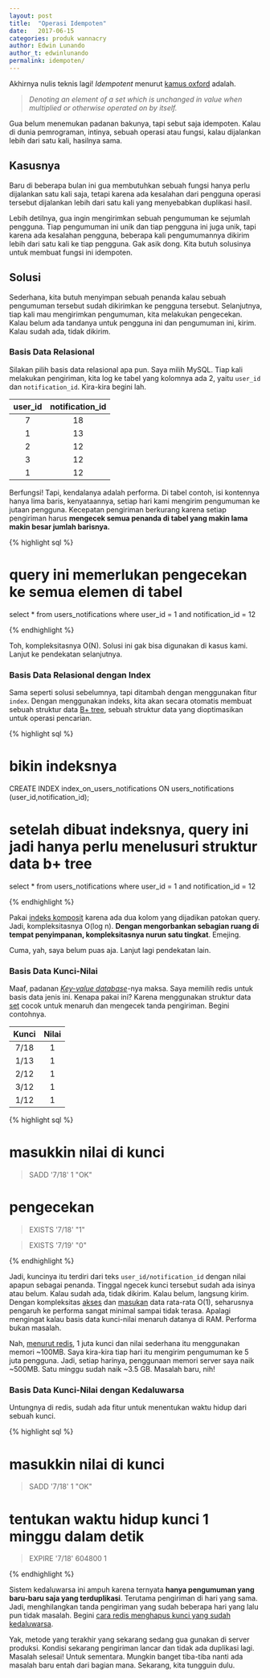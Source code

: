 ```yaml
---
layout: post
title:  "Operasi Idempoten"
date:   2017-06-15
categories: produk wannacry
author: Edwin Lunando
author_t: edwinlunando
permalink: idempoten/
---
```


Akhirnya nulis teknis lagi! *Idempotent* menurut [kamus oxford][0] adalah.

> *Denoting an element of a set which is unchanged in value when multiplied or otherwise operated on by itself.*

Gua belum menemukan padanan bakunya, tapi sebut saja idempoten. Kalau di dunia pemrograman, intinya, sebuah operasi atau fungsi, kalau dijalankan lebih dari satu kali, hasilnya sama.

## Kasusnya

Baru di beberapa bulan ini gua membutuhkan sebuah fungsi hanya perlu dijalankan satu kali saja, tetapi karena ada kesalahan dari pengguna operasi tersebut dijalankan lebih dari satu kali yang menyebabkan duplikasi hasil.

Lebih detilnya, gua ingin mengirimkan sebuah pengumuman ke sejumlah pengguna. Tiap pengumuman ini unik dan tiap pengguna ini juga unik, tapi karena ada kesalahan pengguna, beberapa kali pengumumannya dikirim lebih dari satu kali ke tiap pengguna. Gak asik dong. Kita butuh solusinya untuk membuat fungsi ini idempoten.

## Solusi

Sederhana, kita butuh menyimpan sebuah penanda kalau sebuah pengumuman tersebut sudah dikirimkan ke pengguna tersebut. Selanjutnya, tiap kali mau mengirimkan pengumuman, kita melakukan pengecekan. Kalau belum ada tandanya untuk pengguna ini dan pengumuman ini, kirim. Kalau sudah ada, tidak dikirim.

### Basis Data Relasional

Silakan pilih basis data relasional apa pun. Saya milih MySQL. Tiap kali melakukan pengiriman, kita log ke tabel yang kolomnya ada 2, yaitu `user_id` dan `notification_id`. Kira-kira begini lah.

| user_id       | notification_id   |
|:-------------:|:-----------------:|
| 7             | 18                |
| 1             | 13                |
| 2             | 12                |
| 3             | 12                |
| 1             | 12                |

Berfungsi! Tapi, kendalanya adalah performa. Di tabel contoh, isi kontennya hanya lima baris, kenyataannya, setiap hari kami mengirim pengumuman ke jutaan pengguna. Kecepatan pengiriman berkurang karena setiap pengiriman harus **mengecek semua penanda di tabel yang makin lama makin besar jumlah barisnya.**

{% highlight sql %}

# query ini memerlukan pengecekan ke semua elemen di tabel
select * from users_notifications where user_id = 1 and notification_id = 12

{% endhighlight %}

Toh, kompleksitasnya O(N). Solusi ini gak bisa digunakan di kasus kami. Lanjut ke pendekatan selanjutnya.

### Basis Data Relasional dengan Index

Sama seperti solusi sebelumnya, tapi ditambah dengan menggunakan fitur `index`. Dengan menggunakan indeks, kita akan secara otomatis membuat sebuah struktur data [B+ tree][7], sebuah struktur data yang dioptimasikan untuk operasi pencarian.

{% highlight sql %}

# bikin indeksnya
CREATE INDEX index_on_users_notifications ON users_notifications (user_id,notification_id);

# setelah dibuat indeksnya, query ini jadi hanya perlu menelusuri struktur data b+ tree
select * from users_notifications where user_id = 1 and notification_id = 12

{% endhighlight %}

Pakai [indeks komposit][8] karena ada dua kolom yang dijadikan patokan query. Jadi, kompleksitasnya O(log n). **Dengan mengorbankan sebagian ruang di tempat penyimpanan, kompleksitasnya nurun satu tingkat**. Emejing.

Cuma, yah, saya belum puas aja. Lanjut lagi pendekatan lain.

### Basis Data Kunci-Nilai

Maaf, padanan [*Key-value database*][1]-nya maksa. Saya memilih redis untuk basis data jenis ini. Kenapa pakai ini? Karena menggunakan struktur data [set][2] cocok untuk menaruh dan mengecek tanda pengiriman. Begini contohnya.

| Kunci         | Nilai             |
|:-------------:|:-----------------:|
| 7/18          | 1                 |
| 1/13          | 1                 |
| 2/12          | 1                 |
| 3/12          | 1                 |
| 1/12          | 1                 |

{% highlight sql %}
# masukkin nilai di kunci
> SADD '7/18' 1
"OK"

# pengecekan
> EXISTS '7/18'
"1"

> EXISTS '7/19'
"0"

{% endhighlight %}

Jadi, kuncinya itu terdiri dari teks `user_id/notification_id` dengan nilai apapun sebagai penanda. Tinggal ngecek kunci tersebut sudah ada isinya atau belum. Kalau sudah ada, tidak dikirim. Kalau belum, langsung kirim. Dengan kompleksitas [akses][5] dan [masukan][6] data rata-rata O(1), seharusnya pengaruh ke performa sangat minimal sampai tidak terasa. Apalagi mengingat kalau basis data kunci-nilai menaruh datanya di RAM. Performa bukan masalah.

Nah, [menurut redis][3], 1 juta kunci dan nilai sederhana itu menggunakan memori ~100MB. Saya kira-kira tiap hari itu mengirim pengumuman ke 5 juta pengguna. Jadi, setiap harinya, penggunaan memori server saya naik ~500MB. Satu minggu sudah naik ~3.5 GB. Masalah baru, nih!

### Basis Data Kunci-Nilai dengan Kedaluwarsa

Untungnya di redis, sudah ada fitur untuk menentukan waktu hidup dari sebuah kunci.

{% highlight sql %}
# masukkin nilai di kunci
> SADD '7/18' 1
"OK"

# tentukan waktu hidup kunci 1 minggu dalam detik
> EXPIRE '7/18' 604800
1

{% endhighlight %}

Sistem kedaluwarsa ini ampuh karena ternyata **hanya pengumuman yang baru-baru saja yang terduplikasi**. Terutama pengiriman di hari yang sama. Jadi, menghilangkan tanda pengiriman yang sudah beberapa hari yang lalu pun tidak masalah. Begini [cara redis menghapus kunci yang sudah kedaluwarsa][4].

Yak, metode yang terakhir yang sekarang sedang gua gunakan di server produksi. Kondisi sekarang pengiriman lancar dan tidak ada duplikasi lagi. Masalah selesai! Untuk sementara. Mungkin banget tiba-tiba nanti ada masalah baru entah dari bagian mana. Sekarang, kita tungguin dulu.

[0]:    https://en.oxforddictionaries.com/definition/idempotent
[1]:    https://en.wikipedia.org/wiki/Key-value_database
[2]:    https://redis.io/topics/data-types#sets
[3]:    https://redis.io/topics/faq
[4]:    https://redis.io/commands/expire#how-redis-expires-keys
[5]:    https://redis.io/commands/exists
[6]:    https://redis.io/commands/sadd
[7]:    https://en.wikipedia.org/wiki/B%2B_tree
[8]:    https://dev.mysql.com/doc/refman/5.7/en/multiple-column-indexes.html
